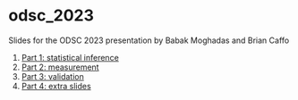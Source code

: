 # odsc_2023

Slides for the ODSC 2023 presentation by Babak Moghadas and Brian Caffo

1. [Part 1: statistical inference](https://smart-stats.github.io/odsc_2023/part_1_pyglide.html#/)
2. [Part 2: measurement](https://smart-stats.github.io/odsc_2023/part_2_pyglide.html#/)
3. [Part 3: validation](https://smart-stats.github.io/odsc_2023/part_3_pyglide.html#/)
4. [Part 4: extra slides](https://docs.google.com/presentation/d/1TmDOlp9I8cLnIBt9vU_AsEAogUlxzvGbGjKmSFMP_Oo/edit?usp=sharing)
